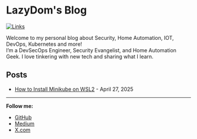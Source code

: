# LazyDom's Blog

[![Links](https://github.com/LazyDom/blog/actions/workflows/link-check.yml/badge.svg?branch=main)](https://github.com/LazyDom/blog/actions/workflows/link-check.yml)

Welcome to my personal blog about Security, Home Automation, IOT, DevOps, Kubernetes and more!  
I’m a DevSecOps Engineer, Security Evangelist, and Home Automation Geek. I love tinkering with new tech and sharing what I learn.

## Posts

- [How to Install Minikube on WSL2](https://lazydom.github.io/blog/how-to-install-minikube-on-wsl2/) - April 27, 2025

<!-- Add more posts as you write them -->

---

**Follow me:**  
- [GitHub](https://github.com/LazyDom)  
- [Medium](https://medium.com/@LazyDom)  
- [X.com](https://x.com/lazyd0m)
